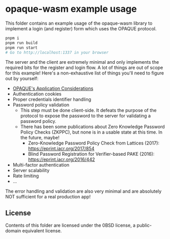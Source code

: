 # opaque-wasm example usage
This folder contains an example usage of the opaque-wasm library to implement a login (and register) form which uses
the OPAQUE protocol.

```sh
pnpm i
pnpm run build
pnpm run start
# Go to http://localhost:1337 in your browser
```

The server and the client are extremely minimal and only implements the required bits for the register and login flow.
A lot of things are out of scope for this example! Here's a non-exhaustive list of things you'll need to figure out by
yourself:
  - [OPAQUE's Application Considerations](https://datatracker.ietf.org/doc/html/draft-irtf-cfrg-opaque#name-application-considerations)
  - Authentication cookies
  - Proper credentials identifier handling
  - Password policy validation
    - This step must be done client-side. It defeats the purpose of the protocol to expose the password to the server
      for validating a password policy.
    - There has been some publications about Zero Knowledge Password Policy Checks (ZKPPC), but none is in a usable
    state at this time. In the future, maybe!
      - Zero-Knowledge Password Policy Check from Lattices (2017): https://eprint.iacr.org/2017/854
      - Blind Password Registration for Verifier-based PAKE (2016): https://eprint.iacr.org/2016/442
  - Multi-factor authentication
  - Server scalability
  - Rate limiting
  - ...

The error handling and validation are also very minimal and are absolutely NOT sufficient for a real production app!

## License
Contents of this folder are licensed under the 0BSD license, a public-domain equivalent license.
